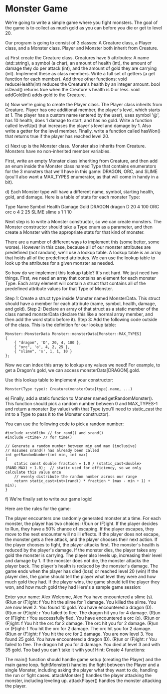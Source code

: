 # Monster Game

We're going to write a simple game where you fight monsters. The goal of the game is to collect as much gold as you can before you die or get to level 20.

Our program is going to consist of 3 classes: A Creature class, a Player class, and a Monster class. Player and Monster both inherit from Creature.

a) First create the Creature class. Creatures have 5 attributes: A name (std::string), a symbol (a char), an amount of health (int), the amount of damage they do per attack (int), and the amount of gold they are carrying (int). Implement these as class members. Write a full set of getters (a get function for each member). Add three other functions: void reduceHealth(int) reduces the Creature's health by an integer amount. bool isDead() returns true when the Creature's health is 0 or less. void addGold(int) adds gold to the Creature.

b) Now we're going to create the Player class. The Player class inherits from Creature. Player has one additional member, the player's level, which starts at 1. The player has a custom name (entered by the user), uses symbol '@', has 10 health, does 1 damage to start, and has no gold. Write a function called levelUp() that increases the player's level and damage by 1. Also write a getter for the level member. Finally, write a function called hasWon() that returns true if the player has reached level 20.

c) Next up is the Monster class. Monster also inherits from Creature. Monsters have no non-inherited member variables.

First, write an empty Monster class inheriting from Creature, and then add an enum inside the Monster class named Type that contains enumerators for the 3 monsters that we'll have in this game: DRAGON, ORC, and SLIME (you'll also want a MAX_TYPES enumerator, as that will come in handy in a bit).

d) Each Monster type will have a different name, symbol, starting health, gold, and damage. Here is a table of stats for each monster Type:

Type	Name	Symbol	Health	Damage	Gold
DRAGON	dragon	D	20	4	100
ORC	orc	o	4	2	25
SLIME	slime	s	1	1	10

Next step is to write a Monster constructor, so we can create monsters. The Monster constructor should take a Type enum as a parameter, and then create a Monster with the appropriate stats for that kind of monster.

There are a number of different ways to implement this (some better, some worse). However in this case, because all of our monster attributes are predefined (not random), we'll use a lookup table. A lookup table is an array that holds all of the predefined attributes. We can use the lookup table to look up the attributes for a given monster as needed.

So how do we implement this lookup table? It's not hard. We just need two things. First, we need an array that contains an element for each monster Type. Each array element will contain a struct that contains all of the predefined attribute values for that Type of Monster.

Step 1: Create a struct type inside Monster named MonsterData. This struct should have a member for each attribute (name, symbol, health, damage, and gold).
Step 2: Declare an array of that struct as a static member of the class named monsterData (declare this like a normal array member, and then add the word static before it).
Step 3: Add the following code outside of the class. This is the definition for our lookup table:

```
Monster::MonsterData Monster::monsterData[Monster::MAX_TYPES]
{
	{ "dragon", 'D', 20, 4, 100 },
	{ "orc", 'o', 4, 2, 25 },
	{ "slime", 's', 1, 1, 10 }
};
```
Now we can index this array to lookup any values we need! For example, to get a Dragon's gold, we can access monsterData[DRAGON].gold.

Use this lookup table to implement your constructor:

```
Monster(Type type): Creature(monsterData[type].name, ...)
```
e) Finally, add a static function to Monster named getRandomMonster(). This function should pick a random number between 0 and MAX_TYPES-1 and return a monster (by value) with that Type (you'll need to static_cast the int to a Type to pass it to the Monster constructor).

You can use the following code to pick a random number:

```
#include <cstdlib> // for rand() and srand()
#include <ctime> // for time()
 
// Generate a random number between min and max (inclusive)
// Assumes srand() has already been called
int getRandomNumber(int min, int max)
{
	static const double fraction = 1.0 / (static_cast<double>(RAND_MAX) + 1.0);  // static used for efficiency, so we only calculate this value once
	// evenly distribute the random number across our range
	return static_cast<int>(rand() * fraction * (max - min + 1) + min);
}
```

f) We're finally set to write our game logic!

Here are the rules for the game:

The player encounters one randomly generated monster at a time.
For each monster, the player has two choices: (R)un or (F)ight.
If the player decides to Run, they have a 50% chance of escaping.
If the player escapes, they move to the next encounter will no ill effects.
If the player does not escape, the monster gets a free attack, and the player chooses their next action.
If the player chooses to fight, the player attacks first. The monster's health is reduced by the player's damage.
If the monster dies, the player takes any gold the monster is carrying. The player also levels up, increasing their level and damage by 1.
If the monster does not die, the monster attacks the player back. The player's health is reduced by the monster's damage.
The game ends when the player has died (loss) or reached level 20 (win)
If the player dies, the game should tell the player what level they were and how much gold they had.
If the player wins, the game should tell the player they won, and how much gold they had
Here's a sample game session:

Enter your name: Alex
Welcome, Alex
You have encountered a slime (s).
(R)un or (F)ight: f
You hit the slime for 1 damage.
You killed the slime.
You are now level 2.
You found 10 gold.
You have encountered a dragon (D).
(R)un or (F)ight: r
You failed to flee.
The dragon hit you for 4 damage.
(R)un or (F)ight: r
You successfully fled.
You have encountered a orc (o).
(R)un or (F)ight: f
You hit the orc for 2 damage.
The orc hit you for 2 damage.
(R)un or (F)ight: f
You hit the orc for 2 damage.
The orc hit you for 2 damage.
(R)un or (F)ight: f
You hit the orc for 2 damage.
You are now level 3.
You found 25 gold.
You have encountered a dragon (D).
(R)un or (F)ight: r
You failed to flee.
The dragon hit you for 4 damage.
You died at level 3 and with 35 gold.
Too bad you can't take it with you!
Hint: Create 4 functions:

The main() function should handle game setup (creating the Player) and the main game loop.
fightMonster() handles the fight between the Player and a single Monster, including asking the player what they want to do, handling the run or fight cases.
attackMonster() handles the player attacking the monster, including leveling up.
attackPlayer() handles the monster attacking the player.